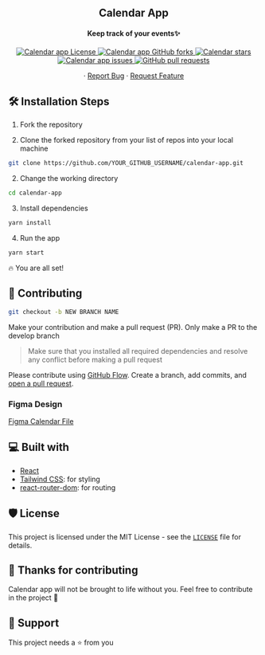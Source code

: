 <h2 align="center">Calendar App</h1>
<h4 align="center">Keep track of your events✨️</h4>

<p align="center">
<a href="https://github.com/momeniHIN/calendar-app/blob/main/LICENSE" target="blank">
<img alt="Calendar app License" src="https://img.shields.io/github/license/momeniHIN/calendar-app">
</a>

<a href="https://github.com/momeniHIN/calendar-app/fork" target="blank">
<img alt="Calendar app GitHub forks" src="https://img.shields.io/github/forks/momeniHIN/calendar-app">
</a>
<a href="https://github.com/momeniHIN/calendar-app/stargazers" target="blank">
<img alt="Calendar stars" src="https://img.shields.io/github/stars/momenihin/calendar-app">
</a>
<a href="https://github.com/momeniHIN/calendar-app/issues" target="blank">
<img alt="Calendar app issues" src="https://img.shields.io/github/issues/momeniHIN/calendar-app">
</a>
<a href="https://github.com/momeniHIN/calendar-app/pulls" target="blank">
<img alt="GitHub pull requests" src="https://img.shields.io/github/issues-pr/momeniHIN/calendar-app">
</a>

</p>

<p align="center">    
    ·
    <a href="https://github.com/momeniHIN/calendar-app/issues/new/choose">Report Bug</a>
    ·
    <a href="https://github.com/momeniHIN/calendar-app/issues/new/choose">Request Feature</a>
</p>

## 🛠️ Installation Steps

1. Fork the repository

2. Clone the forked repository from your list of repos into your local machine

```bash
git clone https://github.com/YOUR_GITHUB_USERNAME/calendar-app.git
```

2. Change the working directory

```bash
cd calendar-app
```

3. Install dependencies

```bash
yarn install
```

4. Run the app

```bash
yarn start
```

:fire: You are all set!

## 🍰 Contributing

```bash
git checkout -b NEW BRANCH NAME
```

Make your contribution and make a pull request (PR). Only make a PR to the develop branch

> Make sure that you installed all required dependencies and resolve any conflict before making a pull request

Please contribute using [GitHub Flow](https://guides.github.com/introduction/flow). Create a branch, add commits, and [open a pull request](https://github.com/momeniHIN/calendar-app/compare).

### Figma Design

[Figma Calendar File](https://www.figma.com/file/V9hWgfsAPJFU3izkO2yruc/Zuri-Holiday-Calendar-Plugin?node-id=0%3A1)

## 💻 Built with

- [React](https://reactjs.org/)
- [Tailwind CSS](https://tailwindcss.com/): for styling
- [react-router-dom](https://reactrouter.com/web/guides/quick-start): for routing

## 🛡️ License

This project is licensed under the MIT License - see the [`LICENSE`](LICENSE) file for details.

## :handshake: Thanks for contributing

Calendar app will not be brought to life without you. Feel free to contribute in the project 🙌

## 🙏 Support

This project needs a :star: from you

